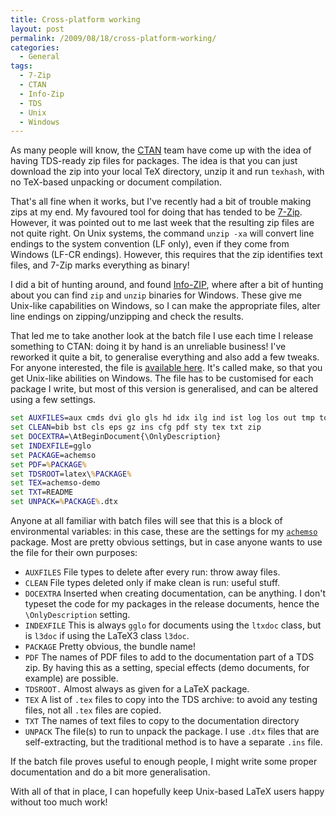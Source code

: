 ```yaml
---
title: Cross-platform working
layout: post
permalink: /2009/08/18/cross-platform-working/
categories:
  - General
tags:
  - 7-Zip
  - CTAN
  - Info-Zip
  - TDS
  - Unix
  - Windows
---
```

As many people will know, the [CTAN](https://www.ctan.org) team have come up with the idea of having TDS-ready zip files for packages. The idea is that you can just download the zip into your local TeX directory, unzip it and run `texhash`, with no TeX-based unpacking or document compilation.

That's all fine when it works, but I've recently had a bit of trouble making zips at my end. My favoured tool for doing that has tended to be [7-Zip](http://www.7-zip.org). However, it was pointed out to me last week that the resulting zip files are not quite right. On Unix systems, the command `unzip -xa` will convert line endings to the system convention (LF only), even if they come from Windows (LF-CR endings). However, this requires that the zip identifies text files, and 7-Zip marks everything as binary!

I did a bit of hunting around, and found [Info-ZIP](http://www.info-zip.org), where after a bit of hunting about you can find `zip` and `unzip` binaries for Windows. These give me Unix-like capabilities on Windows, so I can make the appropriate files, alter line endings on zipping/unzipping and check the results.

That led me to take another look at the batch file I use  each time I release something to CTAN: doing it by hand is an unreliable business!  I've reworked it quite a bit, to generalise everything and also add a few tweaks. For anyone interested, the file is [available here](/wp-content/uploads/2009/08/make.bat). It's called make, so that you get Unix-like abilities on Windows. The file has to be customised for each package I write, but most of this version is generalised, and can be altered using a few settings.

```bat
set AUXFILES=aux cmds dvi glo gls hd idx ilg ind ist log los out tmp toc
set CLEAN=bib bst cls eps gz ins cfg pdf sty tex txt zip
set DOCEXTRA=\AtBeginDocument{\OnlyDescription}
set INDEXFILE=gglo
set PACKAGE=achemso
set PDF=%PACKAGE%
set TDSROOT=latex\%PACKAGE%
set TEX=achemso-demo
set TXT=README
set UNPACK=%PACKAGE%.dtx
```

Anyone at all familiar with batch files will see that this is a block of environmental variables: in this case, these are the settings for my [`achemso`](https://ctan.org/pkg/achemso) package. Most are pretty obvious settings, but in case anyone wants to use the file for their own purposes:

- `AUXFILES` File types to delete after every run: throw away files.
- `CLEAN` File types deleted only if make clean is run: useful stuff.
- `DOCEXTRA` Inserted when creating documentation, can be anything. I don't typeset the code for my packages in the release documents, hence the `\OnlyDescription` setting.
- `INDEXFILE` This is always `gglo` for documents using the `ltxdoc` class, but is `l3doc` if using the LaTeX3 class `l3doc`.
- `PACKAGE` Pretty obvious, the bundle name!
- `PDF` The names of PDF files to add to the documentation part of a TDS zip. By having this as a setting, special effects (demo documents, for example) are possible.
- `TDSROOT.` Almost always as given for a LaTeX package.
- `TEX` A list of `.tex` files to copy into the TDS archive: to avoid any testing files, not all `.tex` files are copied.
- `TXT` The names of text files to copy to the documentation directory
- `UNPACK` The file(s) to run to unpack the package. I use `.dtx` files that are self-extracting, but the traditional method is to have a separate `.ins` file.

If the batch file proves useful to enough people, I might write some proper documentation and do a bit more generalisation.

With all of that in place, I can hopefully keep Unix-based LaTeX users happy without too much work!
